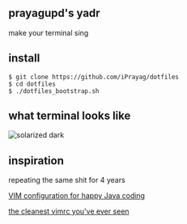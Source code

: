 prayagupd's yadr
------------------------
make your terminal sing


install
----------------------------

```
$ git clone https://github.com/iPrayag/dotfiles
$ cd dotfiles
$ ./dotfiles_bootstrap.sh
```

what terminal looks like
------------------------
![solarized dark](https://github.com/iPrayag/dotfiles/raw/master/dotfiles_prayag.png)


inspiration
----------------
repeating the same shit for 4 years

[VIM configuration for happy Java coding](http://www.lucianofiandesio.com/vim-configuration-for-happy-java-coding)

[the cleanest vimrc you've ever seen](https://github.com/skwp/dotfiles)
